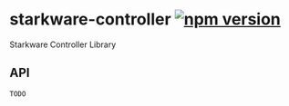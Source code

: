 # starkware-controller [![npm version](https://badge.fury.io/js/starkware-controller.svg)](https://badge.fury.io/js/starkware-controller)

Starkware Controller Library

## API

```typescript
TODO
```

